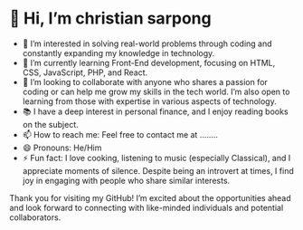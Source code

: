 # 👋 Hi, I’m christian sarpong

- 👀 I’m interested in solving real-world problems through coding and constantly expanding my knowledge in technology.
- 🌱 I’m currently learning Front-End development, focusing on HTML, CSS, JavaScript, PHP, and React.
- 💞️ I’m looking to collaborate with anyone who shares a passion for coding or can help me grow my skills in the tech world. I’m also open to learning from those with expertise in various aspects of technology.
- 📚 I have a deep interest in personal finance, and I enjoy reading books on the subject.
- 📫 How to reach me: Feel free to contact me at ........
- 😄 Pronouns: He/Him
- ⚡ Fun fact: I love cooking, listening to music (especially Classical), and I appreciate moments of silence. Despite being an introvert at times, I find joy in engaging with people who share similar interests.

Thank you for visiting my GitHub! I’m excited about the opportunities ahead and look forward to connecting with like-minded individuals and potential collaborators.
